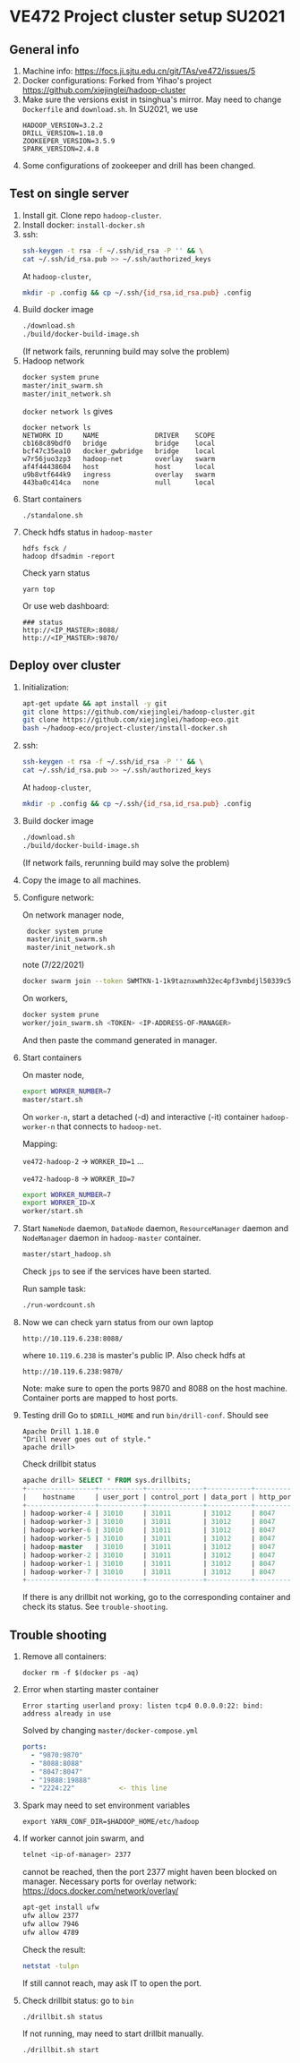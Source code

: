 # VE472 Project cluster setup SU2021
## General info
1. Machine info: https://focs.ji.sjtu.edu.cn/git/TAs/ve472/issues/5
2. Docker configurations: Forked from Yihao's project https://github.com/xiejinglei/hadoop-cluster
3. Make sure the versions exist in tsinghua's mirror. May need to change `Dockerfile` and `download.sh`. In SU2021, we use 
    ```
    HADOOP_VERSION=3.2.2
    DRILL_VERSION=1.18.0
    ZOOKEEPER_VERSION=3.5.9
    SPARK_VERSION=2.4.8
    ```
4. Some configurations of zookeeper and drill has been changed.


## Test on single server
1. Install git. Clone repo `hadoop-cluster`.
2. Install docker: `install-docker.sh`
3. ssh: 
    ```bash
    ssh-keygen -t rsa -f ~/.ssh/id_rsa -P '' && \
    cat ~/.ssh/id_rsa.pub >> ~/.ssh/authorized_keys
    ```
    At `hadoop-cluster`,
    ```bash
    mkdir -p .config && cp ~/.ssh/{id_rsa,id_rsa.pub} .config
    ```
4. Build docker image
    ```bash
    ./download.sh
    ./build/docker-build-image.sh
    ```
    (If network fails, rerunning build may solve the problem)
5. Hadoop network
    ```bash
    docker system prune
    master/init_swarm.sh
    master/init_network.sh
    ```
    `docker network ls` gives
    ```
    docker network ls
    NETWORK ID     NAME              DRIVER    SCOPE
    cb168c89bdf0   bridge            bridge    local
    bcf47c35ea10   docker_gwbridge   bridge    local
    w7r56juo3zp3   hadoop-net        overlay   swarm
    af4f44438604   host              host      local
    u9b8vtf644k9   ingress           overlay   swarm
    443ba0c414ca   none              null      local
    ```
6. Start containers
    ```
    ./standalone.sh
    ```
7. Check hdfs status in `hadoop-master`
    ```
    hdfs fsck /   
    hadoop dfsadmin -report
    ```
    Check yarn status
    ```
    yarn top   
    ```
    Or use web dashboard:
    ```
    ### status
    http://<IP_MASTER>:8088/
    http://<IP_MASTER>:9870/
    ```



## Deploy over cluster
1. Initialization:
    ```bash
    apt-get update && apt install -y git
    git clone https://github.com/xiejinglei/hadoop-cluster.git 
    git clone https://github.com/xiejinglei/hadoop-eco.git 
    bash ~/hadoop-eco/project-cluster/install-docker.sh
    ```
2. ssh: 
    ```bash
    ssh-keygen -t rsa -f ~/.ssh/id_rsa -P '' && \
    cat ~/.ssh/id_rsa.pub >> ~/.ssh/authorized_keys
    ```
    At `hadoop-cluster`,
    ```bash
    mkdir -p .config && cp ~/.ssh/{id_rsa,id_rsa.pub} .config
    ```
3. Build docker image
    ```bash
    ./download.sh
    ./build/docker-build-image.sh
    ```
    (If network fails, rerunning build may solve the problem)
4. Copy the image to all machines.
5. Configure network:
   
   On network manager node,   
   ```bash
    docker system prune
    master/init_swarm.sh
    master/init_network.sh
    ```
    note (7/22/2021)
    ```bash 
    docker swarm join --token SWMTKN-1-1k9taznxwmh32ec4pf3vmbdjl50339c5umez2kkuro857ugw6j-3auj14y2w43umk0qg1blfause 192.168.3.8:2377
    ```
    On workers,
    ```bash
    docker system prune
    worker/join_swarm.sh <TOKEN> <IP-ADDRESS-OF-MANAGER>
    ```
    And then paste the command generated in manager.
6. Start containers

    On master node,
    ```bash
    export WORKER_NUMBER=7
    master/start.sh
    ```
    On `worker-n`, start a detached (-d) and interactive (-it) container `hadoop-worker-n` that connects to `hadoop-net`. 
    
    Mapping:

    `ve472-hadoop-2` -> `WORKER_ID=1`
    ...

    `ve472-hadoop-8` -> `WORKER_ID=7`
    ```bash
    export WORKER_NUMBER=7
    export WORKER_ID=X
    worker/start.sh
    ```
7. Start `NameNode` daemon, `DataNode` daemon, `ResourceManager` daemon and `NodeManager` daemon in `hadoop-master` container.

    ```bash
    master/start_hadoop.sh
    ```
    Check `jps` to see if the services have been started.

    Run sample task:
    ```bash
    ./run-wordcount.sh
    ```
8. Now we can check yarn status from our own laptop
    ```
    http://10.119.6.238:8088/
    ```
    where `10.119.6.238` is master's public IP. Also check hdfs at 
    ```
    http://10.119.6.238:9870/
    ```
    Note: make sure to open the ports 9870 and 8088 on the host machine. Container ports are mapped to host ports.
9. Testing drill
    Go to `$DRILL_HOME` and run `bin/drill-conf`. Should see
    ```
    Apache Drill 1.18.0
    "Drill never goes out of style."
    apache drill>
    ```
    Check drillbit status
    ```sql
    apache drill> SELECT * FROM sys.drillbits;
    +-----------------+-----------+--------------+-----------+-----------+---------+---------+--------+
    |    hostname     | user_port | control_port | data_port | http_port | current | version | state  |
    +-----------------+-----------+--------------+-----------+-----------+---------+---------+--------+
    | hadoop-worker-4 | 31010     | 31011        | 31012     | 8047      | true    | 1.18.0  | ONLINE |
    | hadoop-worker-3 | 31010     | 31011        | 31012     | 8047      | false   | 1.18.0  | ONLINE |
    | hadoop-worker-6 | 31010     | 31011        | 31012     | 8047      | false   | 1.18.0  | ONLINE |
    | hadoop-worker-5 | 31010     | 31011        | 31012     | 8047      | false   | 1.18.0  | ONLINE |
    | hadoop-master   | 31010     | 31011        | 31012     | 8047      | false   | 1.18.0  | ONLINE |
    | hadoop-worker-2 | 31010     | 31011        | 31012     | 8047      | false   | 1.18.0  | ONLINE |
    | hadoop-worker-1 | 31010     | 31011        | 31012     | 8047      | false   | 1.18.0  | ONLINE |
    | hadoop-worker-7 | 31010     | 31011        | 31012     | 8047      | false   | 1.18.0  | ONLINE |
    +-----------------+-----------+--------------+-----------+-----------+---------+---------+--------+
    ```
    If there is any drillbit not working, go to the corresponding container and check its status. See `trouble-shooting`.




## Trouble shooting
1. Remove all containers: 
   ```
   docker rm -f $(docker ps -aq)
   ```

2. Error when starting master container
   ```
   Error starting userland proxy: listen tcp4 0.0.0.0:22: bind: address already in use
   ```
   Solved by changing `master/docker-compose.yml`
    ```yml
    ports:
      - "9870:9870"
      - "8088:8088"
      - "8047:8047"
      - "19888:19888"
      - "2224:22"           <- this line
    ```
3. Spark may need to set environment variables
    ```
    export YARN_CONF_DIR=$HADOOP_HOME/etc/hadoop
    ```
4. If worker cannot join swarm, and 
    ```bash
    telnet <ip-of-manager> 2377
    ```
    cannot be reached, then the port 2377 might haven been blocked on manager. Necessary ports for overlay network: https://docs.docker.com/network/overlay/
    ```bash
    apt-get install ufw
    ufw allow 2377
    ufw allow 7946
    ufw allow 4789
    ```
    Check the result:
    ```bash
    netstat -tulpn 
    ```
    If still cannot reach, may ask IT to open the port.
5. Check drillbit status: go to `bin`
    ```bash
    ./drillbit.sh status
    ```
    If not running, may need to start drillbit manually.
    ```bash
    ./drillbit.sh start
    ```